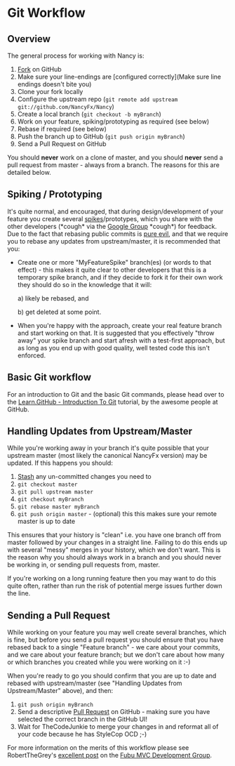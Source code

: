 # Git Workflow

## Overview

The general process for working with Nancy is:

1. [Fork](http://help.github.com/forking/) on GitHub
1. Make sure your line-endings are [configured correctly](Make sure line endings doesn't bite you)
1. Clone your fork locally
1. Configure the upstream repo (`git remote add upstream git://github.com/NancyFx/Nancy`)
1. Create a local branch (`git checkout -b myBranch`)
1. Work on your feature, spiking/prototyping as required (see below)
1. Rebase if required (see below)
1. Push the branch up to GitHub (`git push origin myBranch`)
1. Send a Pull Request on GitHub

You should **never** work on a clone of master, and you should **never** send a pull request from master - always from a branch. The reasons for this are detailed below.

## Spiking / Prototyping

It's quite normal, and encouraged, that during design/development of your feature you create several [spikes](http://www.extremeprogramming.org/rules/spike.html)/prototypes, which you share with the other developers (\*cough\* via the [Google Group](https://groups.google.com/forum/?pli=1#!forum/nancy-web-framework) \*cough\*) for feedback. Due to the fact that rebasing public commits is [pure evil](http://progit.org/book/ch3-6.html), and that we require you to rebase any updates from upstream/master, it is recommended that you:

* Create one or more "MyFeatureSpike" branch(es) (or words to that effect) - this makes it quite clear to other developers that this is a temporary spike branch, and if they decide to fork it for their own work they should do so in the knowledge that it will:

   a) likely be rebased, and

   b) get deleted at some point.

* When you're happy with the approach, create your real feature branch and start working on that. It is suggested that you effectively "throw away" your spike branch and start afresh with a test-first approach, but as long as you end up with good quality, well tested code this isn't enforced.

## Basic Git workflow
For an introduction to Git and the basic Git commands, please head over to the [Learn.GitHub - Introduction To Git](http://learn.github.com/p/intro.html) tutorial, by the awesome people at GitHub.

## Handling Updates from Upstream/Master

While you're working away in your branch it's quite possible that your upstream master (most likely the canonical NancyFx version) may be updated. If this happens you should:

1. [Stash](http://progit.org/book/ch6-3.html) any un-committed changes you need to
1. `git checkout master`
1. `git pull upstream master`
1. `git checkout myBranch`
1. `git rebase master myBranch`
1. `git push origin master` - (optional) this this makes sure your remote master is up to date

This ensures that your history is "clean" i.e. you have one branch off from master followed by your changes in a straight line. Failing to do this ends up with several "messy" merges in your history, which we don't want. This is the reason why you should always work in a branch and you should never be working in, or sending pull requests from, master.

If you're working on a long running feature then you may want to do this quite often, rather than run the risk of potential merge issues further down the line.

## Sending a Pull Request

While working on your feature you may well create several branches, which is fine, but before you send a pull request you should ensure that you have rebased back to a single "Feature branch" - we care about your commits, and we care about your feature branch; but we don't care about how many or which branches you created while you were working on it :-)

When you're ready to go you should confirm that you are up to date and rebased with upstream/master (see "Handling Updates from Upstream/Master" above), and then:

1. `git push origin myBranch`
1. Send a descriptive [Pull Request](http://help.github.com/pull-requests/) on GitHub - making sure you have selected the correct branch in the GitHub UI!
1. Wait for TheCodeJunkie to merge your changes in and reformat all of your code because he has StyleCop OCD ;-)

For more information on the merits of this workflow please see RobertTheGrey's [excellent post](https://groups.google.com/forum/#!msg/fubumvc-devel/olH11f_mbk4/pGV6MqFfBSQJ) on the [Fubu MVC Development Group](https://groups.google.com/forum/#!msg/fubumvc-devel/olH11f_mbk4/pGV6MqFfBSQJ).